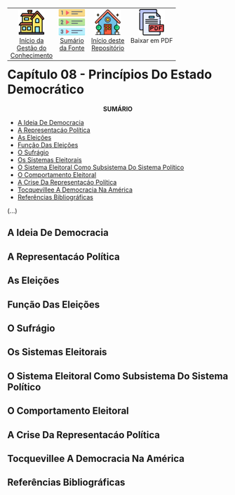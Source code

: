 <table align="right" border="0">
  <tr>
    <td align="center" valign="top">
      <a href="https://github.com/dnlclaudino/gestao-do-conhecimento#readme">
        <img src="https://github.com/dnlclaudino/imagens/blob/master/icones/icone-casa3.png?raw=true" heigh="60" width="60"><br>Início da <br>Gestão do <br>Conhecimento
      </a>
    </td>
    <td align="center" valign="top">
      <a href="./README.md">
        <img src="https://github.com/dnlclaudino/imagens/blob/master/icones/sumario.png?raw=true" heigh="60" width="60"><br>Sumário<br>da Fonte
      </a>
    </td>
    <td align="center" valign="top">
      <a href="../README.md">
        <img src="https://github.com/dnlclaudino/imagens/blob/master/icones/icone-casa2.png?raw=true" heigh="60" width="60"><br>Início deste <br>Repositório
      </a>
    </td>
    <td align="center" valign="top">
        <img src="https://github.com/dnlclaudino/imagens/blob/master/icones-aplicativos/pdf/pdf.png?raw=true" heigh="60" width="60"><br>Baixar em PDF
    </td>
  </tr>
</table><br><br><br><br><br>

# Capítulo 08 - Princípios Do Estado Democrático

<center><b>SUMÁRIO</b></center>

<!-- TOC updateonsave:false-->

- [A Ideia De Democracia](#a-ideia-de-democracia)
- [A Representacáo Política](#a-representacáo-política)
- [As Eleições](#as-eleições)
- [Função Das Eleições](#função-das-eleições)
- [O Sufrágio](#o-sufrágio)
- [Os Sistemas Eleitorais](#os-sistemas-eleitorais)
- [O Sistema Eleitoral Como Subsistema Do Sistema Político](#o-sistema-eleitoral-como-subsistema-do-sistema-político)
- [O Comportamento Eleitoral](#o-comportamento-eleitoral)
- [A Crise Da Representacáo Política](#a-crise-da-representacáo-política)
- [Tocquevillee A Democracia Na América](#tocquevillee-a-democracia-na-américa)
- [Referências Bibliográficas](#referências-bibliográficas)

<!-- /TOC -->(...)

## A Ideia De Democracia
## A Representacáo Política
## As Eleições
## Função Das Eleições
## O Sufrágio
## Os Sistemas Eleitorais
## O Sistema Eleitoral Como Subsistema Do Sistema Político
## O Comportamento Eleitoral
## A Crise Da Representacáo Política
## Tocquevillee A Democracia Na América


## Referências Bibliográficas